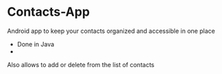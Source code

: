 # Contacts-App

Android app to keep your contacts organized and accessible in one place

- Done in Java
- 

Also allows to add or delete from the list of contacts
